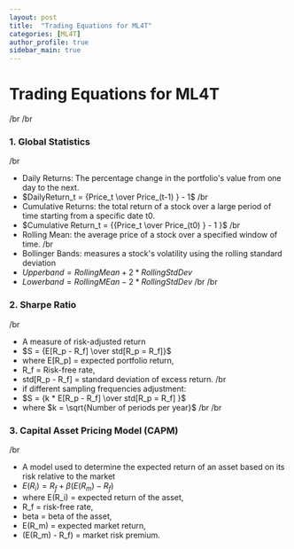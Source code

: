 ```yaml
---
layout: post
title:  "Trading Equations for ML4T"
categories: [ML4T]
author_profile: true
sidebar_main: true
---
```


# Trading Equations for ML4T
/br
/br
### 1. Global Statistics
/br
* Daily Returns: The percentage change in the portfolio's value from one day to the next.
* $DailyReturn_t = {Price_t \over Price_(t-1) } - 1$
/br
* Cumulative Returns: the total return of a stock over a large period of time starting from a specific date t0.
* $Cumulative Return_t = {{Price_t \over Price_(t0) } - 1 }$
/br
* Rolling Mean: the average price of a stock over a specified window of time.
/br
* Bollinger Bands: measures a stock's volatility using the rolling standard deviation
* $Upper band = {Rolling Mean + 2 * Rolling Std Dev }$
* $Lower band = {Rolling MEan - 2 * Rolling Std Dev }$
/br
/br
### 2. Sharpe Ratio
/br
* A measure of risk-adjusted return
* $S = {E[R_p - R_f] \over std[R_p = R_f]}$
* where E[R_p] = expected portfolio return,
* R_f = Risk-free rate,
* std[R_p - R_f] = standard deviation of excess return.
/br
* if different sampling frequencies adjustment:
* $S = {k * E[R_p - R_f] \over std[R_p = R_f] }$
* where $k = \sqrt{Number of periods per year}$
/br
/br
### 3. Capital Asset Pricing Model (CAPM)
/br
* A model used to determine the expected return of an asset based on its risk relative to the market
* $E(R_i) = {R_f + \beta{(E(R_m) - R_f)}}$
* where E(R_i) = expected return of the asset,
* R_f = risk-free rate,
* beta = beta of the asset,
* E(R_m) = expected market return,
* (E(R_m) - R_f) = market risk premium.


